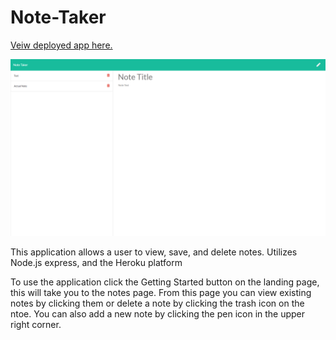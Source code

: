 # Note-Taker

<a href='https://secure-reaches-29133.herokuapp.com/'>Veiw deployed app here.</a>

![image](https://raw.githubusercontent.com/BrockThigpen/Note-Taker/master/image/demo.png)

This application allows a user to view, save, and delete notes. Utilizes Node.js express, and the Heroku platform

To use the application click the Getting Started button on the landing page, this will take you to the notes page. From this page you can view existing notes by clicking them or delete a note by clicking the trash icon on the ntoe. You can also add a new note by clicking the pen icon in the upper right corner. 
